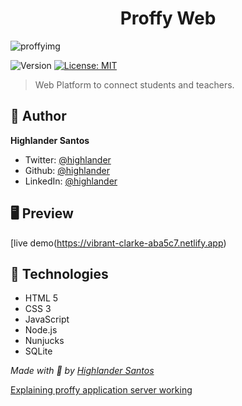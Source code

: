 <h1 align="center">Proffy Web</h1>

![proffyimg](https://user-images.githubusercontent.com/38596921/98200696-ed864380-1f0c-11eb-8820-06b66870a6b2.jpg)

<p>
  <img alt="Version" src="https://img.shields.io/badge/version-1.0-blue.svg?cacheSeconds=2592000" />
  <a href="#" target="_blank">
    <img alt="License: MIT" src="https://img.shields.io/badge/License-MIT-yellow.svg" />
  </a>
</p>

> Web Platform to connect students and teachers.

## 👤 Author

**Highlander Santos**

- Twitter: [@highlander](https://twitter.com/Rai00991)
- Github: [@highlander](https://github.com/highlander08)
- LinkedIn: [@highlander](https://linkedin.com/in/highlander08)

## 🖥 Preview

[live demo(https://vibrant-clarke-aba5c7.netlify.app)


## 🧰 Technologies
- HTML 5
- CSS 3
- JavaScript
- Node.js
- Nunjucks
- SQLite

_Made with 💜 by [Highlander Santos](http://www.github.com/highlander08)_

[Explaining proffy application server working](https://www.youtube.com/watch?v=ry3vGJ17TCo)

